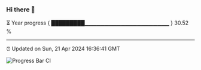 ### Hi there 👋

⏳ Year progress { █████████▁▁▁▁▁▁▁▁▁▁▁▁▁▁▁▁▁▁▁▁▁ } 30.52 %

---

⏰ Updated on Sun, 21 Apr 2024 16:36:41 GMT

![Progress Bar CI](https://github.com/IshwaranRudhara/GIT-ACTION/workflows/Progress%20Bar%20CI/badge.svg)
